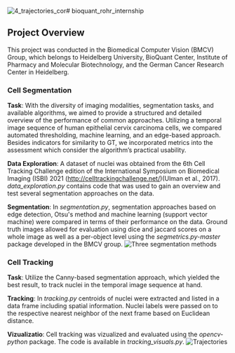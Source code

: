![4_trajectories_cor](https://github.com/PlaceboPaul/bioquant_rohr_internship/assets/64301914/fd0e4ed4-f7aa-485e-8bfd-89f5fb3f8c34)# bioquant_rohr_internship

## Project Overview
This project was conducted in the Biomedical Computer Vision (BMCV)
Group, which belongs to Heidelberg University, BioQuant Center, Institute of Pharmacy
and Molecular Biotechnology, and the German Cancer Research Center in Heidelberg.

### Cell Segmentation
**Task**: With the diversity of imaging modalities, segmentation tasks, and available algorithms, we
aimed to provide a structured and detailed overview of the performance of common approaches.
Utilizing a temporal image sequence of human epithelial cervix carcinoma cells, we compared
automated thresholding, machine learning, and an edge-based approach. Besides indicators for
similarity to GT, we incorporated metrics into the assessment which consider the algorithm’s
practical usability.

**Data Exploration**: A dataset of nuclei was obtained from the 6th Cell Tracking Challenge edition of the International Symposium on Biomedical Imaging (ISBI) 2021 (http://celltrackingchallenge.net/)(Ulman et al., 2017).
*data_exploration.py* contains code that was used to gain an overview and test several segmentation approaches on the data.

**Segmentation**: In *segmentation.py*, segmentation approaches based on edge detection, Otsu's method and machine learning (support vector machine) were compared in terms of their performance on the data.
Ground truth images allowed for evaluation using dice and jaccard scores on a whole image as well as a per-object level using the *segmetrics.py-master* package developed in the BMCV group.
![Three segmentation methods](https://github.com/PlaceboPaul/bioquant_rohr_internship/blob/main/figures/3_three-methods-cor.png)

### Cell Tracking
**Task**: Utilize the Canny-based segmentation approach, which yielded the best result, to track nuclei in the temporal image sequence at hand.

**Tracking**: In *tracking.py* centroids of nuclei were extracted and listed in a data frame including spatial information. Nuclei labels were passed on to the respective nearest neighbor of the next frame based on Euclidean distance.

**Vizualizatio**: Cell tracking was vizualized and evaluated using the *opencv-python* package. The code is available in *tracking_visuals.py*.
![Trajectories](https://github.com/PlaceboPaul/bioquant_rohr_internship/assets/64301914/3bf0f591-8a52-432d-8787-9fe18f5d9355)
